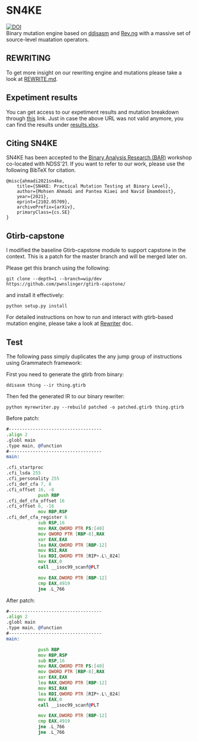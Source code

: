 # SN4KE  
[![DOI](https://zenodo.org/badge/278747355.svg)](https://zenodo.org/badge/latestdoi/278747355)  
Binary mutation engine based on [ddisasm](https://github.com/GrammaTech/ddisasm) and [Rev.ng](https://github.com/revng/revng) with a massive set of source-level muatation operators. 

## REWRITING  
To get more insight on our rewriting engine and mutations please take a look at [REWRITE.md](./REWRITE.md).  

## Expetiment results  
You can get access to our expetiment results and mutation breakdown through [this](https://docs.google.com/spreadsheets/d/11-Dt99bzEwhrv9GtTNtObHdDoniOTLmQ3BMDW8RMwzc/edit?usp=sharing) link. Just in case the above URL was not valid anymore, you can find the results under [results.xlsx](./stats/results.xlsx).

## Citing SN4KE  
SN4KE has been accepted to the [Binary Analysis Research (BAR)](https://www.ndss-symposium.org/ndss2021/cfp-bar-workshop/) workshop co-located with NDSS'21. If you want to refer to our work, please use the following BibTeX for citation.  

```
@misc{ahmadi2021sn4ke,
    title={SN4KE: Practical Mutation Testing at Binary Level},
    author={Mohsen Ahmadi and Pantea Kiaei and Navid Emamdoost},
    year={2021},
    eprint={2102.05709},
    archivePrefix={arXiv},
    primaryClass={cs.SE}
}
```  

## Gtirb-capstone 
I modified the baseline Gtirb-capstone module to support capstone in the
context. This is a patch for the master branch and will be merged later on. 

Please get this branch using the following: 

`git clone --depth=1 --branch=wip/dev https://github.com/pwnslinger/gtirb-capstone/` 

and install it effectively: 

`python setup.py install` 

For detailed instructions on how to run and interact with gtirb-based mutation engine, please take a look at [Rewriter](./REWRITE.md) doc.  

## Test 

The following pass simply duplicates the any jump group of instructions using
Grammatech framework: 

First you need to generate the gtirb from binary: 

`ddisasm thing --ir thing.gtirb` 

Then fed the generated IR to our binary rewriter: 

`python myrewriter.py --rebuild patched -o patched.gtirb thing.gtirb` 

Before patch: 

```asm
#-----------------------------------
.align 2
.globl main
.type main, @function
#-----------------------------------
main:

.cfi_startproc
.cfi_lsda 255
.cfi_personality 255
.cfi_def_cfa 7, 8
.cfi_offset 16, -8
            push RBP
.cfi_def_cfa_offset 16
.cfi_offset 6, -16
            mov RBP,RSP
.cfi_def_cfa_register 6
            sub RSP,16
            mov RAX,QWORD PTR FS:[40]
            mov QWORD PTR [RBP-8],RAX
            xor EAX,EAX
            lea RAX,QWORD PTR [RBP-12]
            mov RSI,RAX
            lea RDI,QWORD PTR [RIP+.L\_824]
            mov EAX,0
            call __isoc99_scanf@PLT

            mov EAX,DWORD PTR [RBP-12]
            cmp EAX,4919
            jne .L_766
``` 

After patch: 

```asm
#-----------------------------------
.align 2
.globl main
.type main, @function
#-----------------------------------
main:

            push RBP
            mov RBP,RSP
            sub RSP,16
            mov RAX,QWORD PTR FS:[40]
            mov QWORD PTR [RBP-8],RAX
            xor EAX,EAX
            lea RAX,QWORD PTR [RBP-12]
            mov RSI,RAX
            lea RDI,QWORD PTR [RIP+.L\_824]
            mov EAX,0
            call __isoc99_scanf@PLT

            mov EAX,DWORD PTR [RBP-12]
            cmp EAX,4919
            jne .L_766
            jne .L_766
``` 
